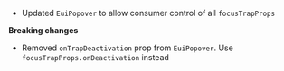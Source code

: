 - Updated `EuiPopover` to allow consumer control of all `focusTrapProps`

**Breaking changes**

- Removed `onTrapDeactivation` prop from `EuiPopover`. Use `focusTrapProps.onDeactivation` instead

